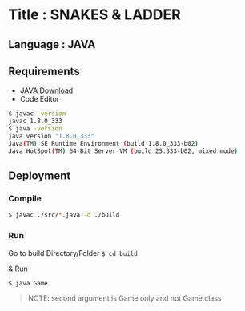 # Title : SNAKES & LADDER

## Language : JAVA

## Requirements
- JAVA [Download](https://www.oracle.com/java/technologies/downloads/)
- Code Editor

```bash
$ javac -version
javac 1.8.0_333
$ java -version 
java version "1.8.0_333"
Java(TM) SE Runtime Environment (build 1.8.0_333-b02)
Java HotSpot(TM) 64-Bit Server VM (build 25.333-b02, mixed mode)
```

## Deployment

### Compile

```bash
$ javac ./src/*.java -d ./build
```

### Run

Go to build Directory/Folder
`$ cd build`

& Run
```bash
$ java Game
```

> NOTE: second argument is Game only and not Game.class